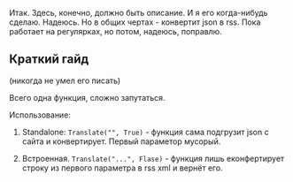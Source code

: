 Итак. Здесь, конечно, должно быть описание. И я его когда-нибудь сделаю. Надеюсь. Но в общих чертах - конвертит json в rss. Пока работает на регулярках, но потом, надеюсь, поправлю.

## Краткий гайд

(никогда не умел его писать)

Всего одна функция, сложно запутаться.

Использование:

1. Standalone: ```Translate("", True)``` - функция сама подгрузит json с сайта и конвертирует. Первый параметор мусорый.

2. Встроенная. `Translate("...", Flase)` - функция лишь еконфертирует строку из первого параметра в rss xml и вернёт его.
